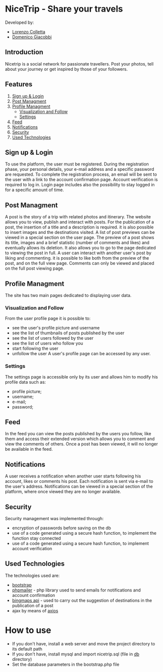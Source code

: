 # NiceTrip - Share your travels

Developed by:
- [Lorenzo Colletta](https://github.com/LorenzoColletta)
- [Domenico Giacobbi](https://github.com/giacobbidomenico)

## Introduction

Nicetrip is a social network for passionate travellers. Post your photos, tell about your journey or get inspired by those of your followers.

## Features

1. [Sign up & Login](#sign-up--login)
2. [Post Managment](#post-managment)
3. [Profile Managment](#post-managment)
   - [Visualization and Follow](#visualization-and-follow)
   - [Settings](#settings)
4. [Feed](#feed)
5. [Notifications](#notifications)
6. [Security](#security)
7. [Used Technologies](#security)

## Sign up & Login
To use the platform, the user must be registered. During the registration phase, your personal details, your e-mail address and a specific password are requested. 
To complete the registration process, an email will be sent to the user with a link to the account confirmation page.
Account verification is required to log in.
Login page includes also the possibility to stay logged in for a specific amount of time.

## Post Managment
A post is the story of a trip with related photos and itinerary.
The website allows you to view, publish and interact with posts.
For the publication of a post, the insertion of a title and a description is required. it is also possible to insert images and the destinations visited.
A list of post previews can be viewed in a special section on the user page.
The preview of a post shows its title, images and a brief statistic (number of comments and likes) and eventually allows its deletion.
It also allows you to go to the page dedicated to viewing the post in full.
A user can interact with another user's post by liking and commenting. it is possible to like both from the preview of the post, and on the full view page.
Comments can only be viewed and placed on the full post viewing page.

## Profile Managment
The site has two main pages dedicated to displaying user data.

### Visualization and Follow
From the user profile page it is possible to:
- see the user's profile picture and username
- see the list of thumbnails of posts published by the user
- see the list of users followed by the user
- see the list of users who follow you
- start following the user
- unfollow the user
A user's profile page can be accessed by any user.

### Settings
The settings page is accessible only by its user and allows him to modify his profile data such as:
- profile picture;
- username;
- e-mail;
- password;

## Feed
In the feed you can view the posts published by the users you follow, like them and access their extended version which allows you to comment and view the comments of others.
Once a post has been viewed, it will no longer be available in the feed.

## Notifications
A user receives a notification when another user starts following his account, likes or comments his post.
Each notification is sent via e-mail to the user's address.
Notifications can be viewed in a special section of the platform, where once viewed they are no longer available.

## Security
Security management was implemented through:
- encryption of passwords before saving on the db
- use of a code generated using a secure hash function, to implement the function stay connected
- use of a code generated using a secure hash function, to implement account verification

## Used Technologies
The technologies used are:
- [bootstrap](https://getbootstrap.com/docs/5.3/getting-started/introduction/)
- [phpmailer](https://github.com/PHPMailer/PHPMailer) - php library used to send emails for notifications and account confirmation
- [bingmaps api](https://learn.microsoft.com/en-us/bingmaps/) - used to carry out the suggestion of destinations in the publication of a post
- ajax by means of [axios](https://axios-http.com/)

# How to use
- If you don't have, install a web server and move the project directory to its default path
- If you don't have, install mysql and import nicetrip.sql (file in [db](https://github.com/giacobbidomenico/NiceTrip/tree/main/db) directory)
- Set the database parameters in the bootstrap.php file
